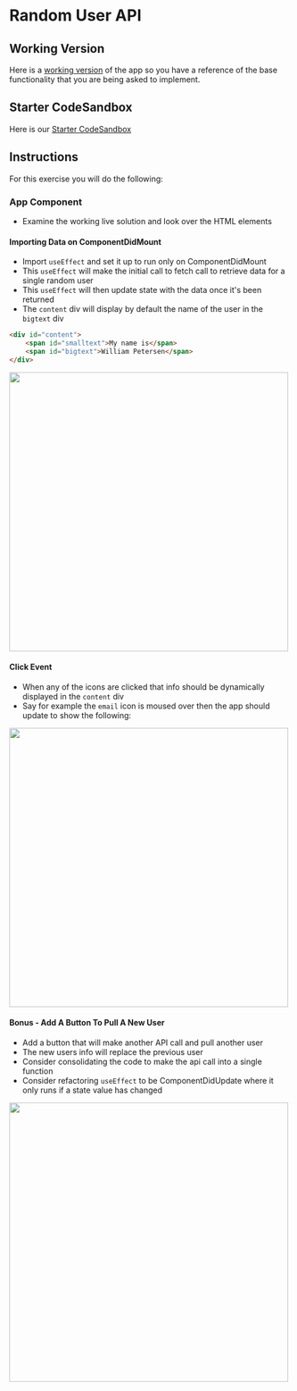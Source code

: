 # Random User API


## Working Version
Here is a [working version](https://tfj8s.csb.app/) of the app so you have a reference of the base functionality that you are being asked to implement. 

## Starter CodeSandbox
Here is our [Starter CodeSandbox](https://codesandbox.io/s/random-user-starter-xtpup?file=/src/App.js)

## Instructions
For this exercise you will do the following:

### App Component
- Examine the working live solution and look over the HTML elements

#### Importing Data on ComponentDidMount
- Import `useEffect` and set it up to run only on ComponentDidMount
- This `useEffect` will make the initial call to fetch call to retrieve data for a single random user 
- This `useEffect` will then update state with the data once it's been returned
- The `content` div will display by default the name of the user in the `bigtext` div

```html
<div id="content">
    <span id="smalltext">My name is</span>
    <span id="bigtext">William Petersen</span>
</div>
```

<img src="https://i.imgur.com/WYR7xv3.png" width=500/>

#### Click Event

- When any of the icons are clicked that info should be dynamically displayed in the `content` div
- Say for example the `email` icon is moused over then the app should update to show the following:

<img src="https://i.imgur.com/rISz9vU.png" width=500/>


#### Bonus - Add A Button To Pull A New User

- Add a button that will make another API call and pull another user
- The new users info will replace the previous user
- Consider consolidating the code to make the api call into a single function
- Consider refactoring `useEffect` to be ComponentDidUpdate where it only runs if a state value has changed

<img src="https://i.imgur.com/wOSW8hx.png" width=500/>
